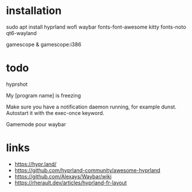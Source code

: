 # installation

sudo apt install hyprland wofi waybar fonts-font-awesome kitty fonts-noto qt6-wayland

gamescope & gamescope:i386

# todo

hyprshot

My [program name] is freezing

Make sure you have a notification daemon running, for example dunst. Autostart it with the exec-once keyword.

Gamemode pour waybar

# links

- https://hypr.land/
- https://github.com/hyprland-community/awesome-hyprland
- https://github.com/Alexays/Waybar/wiki
- https://rherault.dev/articles/hyprland-fr-layout




